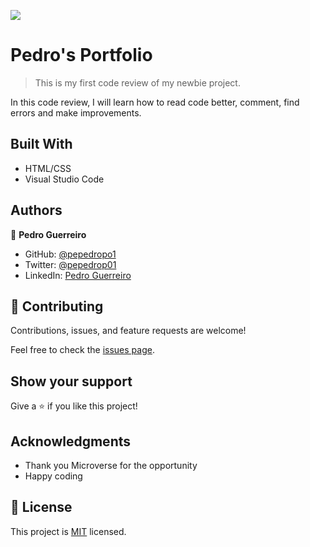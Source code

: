 ![](https://img.shields.io/badge/Microverse-blueviolet)

# Pedro's Portfolio

> This is my first code review of my newbie project.


In this code review, I will learn how to read code better, comment, find errors and make improvements.


## Built With

- HTML/CSS
- Visual Studio Code


## Authors

👤 **Pedro Guerreiro**

- GitHub: [@pepedropo1](https://github.com/pepedropo1)
- Twitter: [@pepedrop01](https://twitter.com/pepedrop01)
- LinkedIn: [Pedro Guerreiro](www.linkedin.com/in/pepedropo1)


## 🤝 Contributing

Contributions, issues, and feature requests are welcome!

Feel free to check the [issues page](../../issues/).

## Show your support

Give a ⭐️ if you like this project!

## Acknowledgments

- Thank you Microverse for the opportunity
- Happy coding

## 📝 License

This project is [MIT](./MIT.md) licensed.

